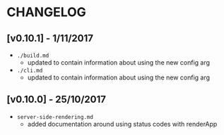 # CHANGELOG

## [v0.10.1] - 1/11/2017
- `./build.md`
  - updated to contain information about using the new config arg
- `./cli.md`
  - updated to contain information about using the new config arg

## [v0.10.0] - 25/10/2017
- `server-side-rendering.md`
  - added documentation around using status codes with renderApp
